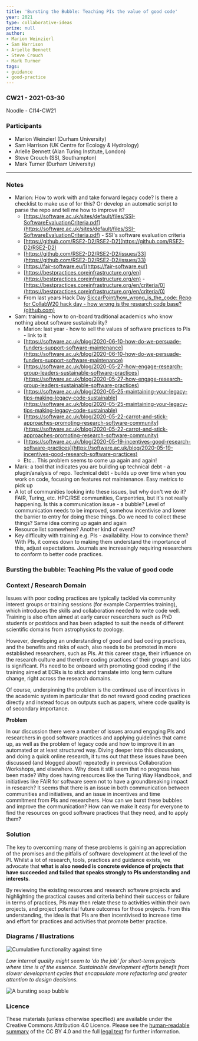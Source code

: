 ```yaml
---
title: 'Bursting the Bubble: Teaching PIs the value of good code'
year: 2021
type: collaborative-ideas
prize: null
author:
- Marion Weinzierl
- Sam Harrison
- Arielle Bennett
- Steve Crouch
- Mark Turner
tags:
- guidance
- good-practice
---
```

### CW21 - 2021-03-30

Noodle - CI14-CW21


### **Participants**

* Marion Weinzierl (Durham University)
* Sam Harrison (UK Centre for Ecology & Hydrology)
* Arielle Bennett (Alan Turing Institute, London)
* Steve Crouch (SSI, Southampton)
* Mark Turner (Durham University)

---

### Notes

*   Marion: How to work with and take forward legacy code? Is there a checklist to make use of for this? Or develop an automatic script to parse the repo and tell me how to improve it?
    *   [https://software.ac.uk/sites/default/files/SSI-SoftwareEvaluationCriteria.pdf](https://software.ac.uk/sites/default/files/SSI-SoftwareEvaluationCriteria.pdf) - SSI's software evaluation criteria
    *   [https://github.com/RSE2-D2/RSE2-D2](https://github.com/RSE2-D2/RSE2-D2)
    *   [https://github.com/RSE2-D2/RSE2-D2/issues/33](https://github.com/RSE2-D2/RSE2-D2/issues/33) 
    *   [https://fair-software.eu/](https://fair-software.eu/)
    *   [https://bestpractices.coreinfrastructure.org/en](https://bestpractices.coreinfrastructure.org/en) - [https://bestpractices.coreinfrastructure.org/en/criteria/0](https://bestpractices.coreinfrastructure.org/en/criteria/0)
    *   From last years Hack Day [SiccarPoint/how_wrong_is_the_code: Repo for CollabW20 hack day - how wrong is the research code base? (github.com)](https://github.com/SiccarPoint/how_wrong_is_the_code) 
*   Sam: training - how to on-board traditional academics who know nothing about software sustainability?
    *   Marion: last year - how to sell the values of software practices to PIs - link to it
    *   [https://software.ac.uk/blog/2020-06-10-how-do-we-persuade-funders-support-software-maintenance](https://software.ac.uk/blog/2020-06-10-how-do-we-persuade-funders-support-software-maintenance)
    *   [https://software.ac.uk/blog/2020-05-27-how-engage-research-group-leaders-sustainable-software-practices](https://software.ac.uk/blog/2020-05-27-how-engage-research-group-leaders-sustainable-software-practices)
    *   [https://software.ac.uk/blog/2020-05-25-maintaining-your-legacy-tips-making-legacy-code-sustainable](https://software.ac.uk/blog/2020-05-25-maintaining-your-legacy-tips-making-legacy-code-sustainable)
    *   [https://software.ac.uk/blog/2020-05-22-carrot-and-stick-approaches-promoting-research-software-community](https://software.ac.uk/blog/2020-05-22-carrot-and-stick-approaches-promoting-research-software-community)
    *   [https://software.ac.uk/blog/2020-05-19-incentives-good-research-software-practices](https://software.ac.uk/blog/2020-05-19-incentives-good-research-software-practices)
    *   Etc… This problem seems to come up again and again!
*   Mark: a tool that indicates you are building up technical debt - a plugin/analysis of repo. Technical debt - builds up over time when you work on code, focusing on features not maintenance. Easy metrics to pick up
*   A lot of communities looking into these issues, but why don't we do it? FAIR, Turing, etc. HPC/RSE communities, Carpentries, but it's not really happening. Is this a communication issue - a bubble? Level of communication needs to be improved, somehow incentivise and lower the barrier to entry for doing these things. Do we need to collect these things? Same idea coming up again and again
*   Resource list somewhere? Another kind of event?
*   Key difficulty with training e.g. PIs - availability. How to convince them? With PIs, it comes down to making them understand the importance of this, adjust expectations. Journals are increasingly requiring researchers to conform to better code practices.


### Bursting the bubble: Teaching PIs the value of good code


### **Context / Research Domain**

Issues with poor coding practices are typically tackled via community interest groups or training sessions (for example Carpentries training), which introduces the skills and collaboration needed to write code well. Training is also often aimed at early career researchers such as PhD students or postdocs and has been adapted to suit the needs of different scientific domains from astrophysics to zoology. 

However, developing an understanding of good and bad coding practices, and the benefits and risks of each, also needs to be promoted in more established researchers, such as PIs. At this career stage, their influence on the research culture and therefore coding practices of their groups and labs is significant. PIs need to be onboard with promoting good coding if the training aimed at ECRs is to stick and translate into long term culture change, right across the research domains. 

Of course, underpinning the problem is the continued use of incentives in the academic system in particular that do not reward good coding practices directly and instead focus on outputs such as papers, where code quality is of secondary importance. 

**Problem**

In our discussion there were a number of issues around engaging PIs and researchers in good software practices and applying guidelines that came up, as well as the problem of legacy code and how to improve it in an automated or at least structured way. Diving deeper into this discussions, and doing a quick online research, it turns out that these issues have been discussed (and blogged about) repeatedly in previous Collaboration Workshops, and elsewhere. Why does it still seem that no progress has been made? Why does having resources like the Turing Way Handbook, and initiatives like FAIR for software seem not to have a groundbreaking impact in research? It seems that there is an issue in both communication between communities and initiatives, and an issue in incentives and time commitment from PIs and researchers. How can we burst these bubbles and improve the communication? How can we make it easy for everyone to find the resources on good software practices that they need, and to apply them? 


### **Solution**

The key to overcoming many of these problems is gaining an appreciation of the promises and the pitfalls of software development at the level of the PI. Whilst a lot of research, tools, practices and guidance exists, we advocate that **what is also needed is concrete evidence of projects that have succeeded and failed that speaks strongly to PIs understanding and interests**.

By reviewing the existing resources and research software projects and highlighting the practical causes and criteria behind their success or failure in terms of practices, PIs may then relate these to activities within their own projects, and project potential future outcomes for those projects. From this understanding, the idea is that PIs are then incentivised to increase time and effort for practices and activities that promote better practice.


### **Diagrams / Illustrations**


![Cumulative functionality against time](../images/cx21-cumulative-functionality.jpg)


_Low internal quality might seem to ‘do the job’ for short-term projects where time is of the essence. Sustainable development efforts benefit from slower development cycles that encapsulate more refactoring and greater attention to design decisions._


![A bursting soap bubble](../images/cw21-bursting-bubble.jpg)

### Licence

These materials (unless otherwise specified) are available under the Creative Commons Attribution 4.0 Licence. Please see the [human-readable summary](https://creativecommons.org/licenses/by/4.0/) of the CC BY 4.0 and the full [legal text](https://creativecommons.org/licenses/by/4.0/legalcode) for further information. 

